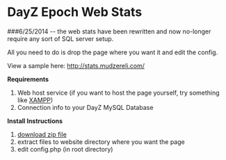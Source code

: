 DayZ Epoch Web Stats
====================

###6/25/2014 -- the web stats have been rewritten and now no-longer require any sort of SQL server setup. 

All you need to do is drop the page where you want it and edit the config.

View a sample here: http://stats.mudzereli.com/

**Requirements**

1. Web host service (if you want to host the page yourself, try something like [XAMPP](https://www.apachefriends.org/index.html))
2. Connection info to your DayZ MySQL Database

**Install Instructions**

1. [download zip file](https://github.com/mudzereli/DayZ-Epoch-Web-Stats/archive/master.zip)
2. extract files to website directory where you want the page
3. edit config.php (in root directory)
